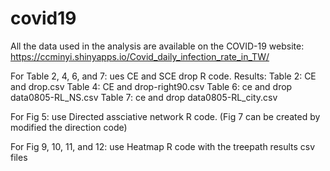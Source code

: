# covid19
All the data used in the analysis are available on the COVID-19 website:
https://ccminyi.shinyapps.io/Covid_daily_infection_rate_in_TW/

For Table 2, 4, 6, and 7: ues CE and SCE drop R code.
Results:
Table 2: CE and drop.csv
Table 4: CE and drop-right90.csv
Table 6: ce and drop data0805-RL_NS.csv
Table 7: ce and drop data0805-RL_city.csv

For Fig 5: use Directed assciative network R code. (Fig 7 can be created by modified the direction code)

For Fig 9, 10, 11, and 12: use Heatmap R code with the treepath results csv files
